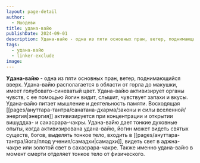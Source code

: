 ```yaml
---
layout: page-detail
author:
  - Яшодеви
title: удана-вайю
publishDate: 2024-09-01
description: Удана-вайю - одна из пяти основных пран, ветер, поднимающийся вверх. Удана-вайю располагается в области от горла до макушки, имеет голубовато-синеватый цвет.
tags:
  - удана-вайю
  - linker-exclude
image: 
---
```

**Удана-вайю** - одна из пяти основных пран, ветер, поднимающийся вверх. Удана-вайю располагается в области от горла до макушки, имеет голубовато-синеватый цвет. Удана-вайю активизирует органы чувств, с ее помощью йогин видит, слышит, чувствует запахи и вкусы. Удана-вайю питает мышление и деятельность памяти. Восходящая [[pages/ануттара-тантра/санатана-дхарма/законы и силы вселенной/энергия|энергия]] активизируется при концентрации и открытии вишуддха- и сахасрара-чакры. Удана-вайю дает тонкие духовные опыты, когда активизирована удана-вайю, йогин может видеть святых существ, богов, выделять тонкое тело, входить в [[pages/ануттара-тантра/йога/плод учения/самадхи|самадхи]], видеть свет в аджна-чакре или золотой свет в сахасрара-чакре. Также именно удана-вайю в момент смерти отделяет тонкое тело от физического.

